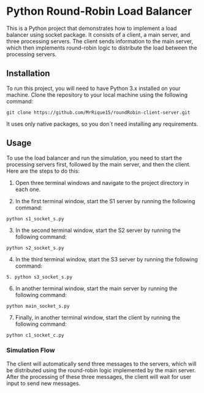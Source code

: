 # Python Round-Robin Load Balancer

This is a Python project that demonstrates how to implement a load balancer using socket package. It consists of a client, a main server, and three processing servers. The client sends information to the main server, which then implements round-robin logic to distribute the load between the processing servers.

## Installation
To run this project, you will need to have Python 3.x installed on your machine. Clone the repository to your local machine using the following command:
```
git clone https://github.com/MrRique15/roundRobin-client-server.git
```

It uses only native packages, so you don´t need installing any requirements.

## Usage
To use the load balancer and run the simulation, you need to start the processing servers first, followed by the main server, and then the client. Here are the steps to do this:

1. Open three terminal windows and navigate to the project directory in each one.

2. In the first terminal window, start the S1 server by running the following command:
```
python s1_socket_s.py
```
3. In the second terminal window, start the S2 server by running the following command:
```
python s2_socket_s.py
```
4. In the third terminal window, start the S3 server by running the following command:
```
5. python s3_socket_s.py
```
6. In another terminal window, start the main server by running the following command:
```
python main_socket_s.py
```
7. Finally, in another terminal window, start the client by running the following command:
```
python c1_socket_c.py
```

### Simulation Flow
The client will automatically send three messages to the servers, which will be distributed using the round-robin logic implemented by the main server. After the processing of these three messages, the client will wait for user input to send new messages.